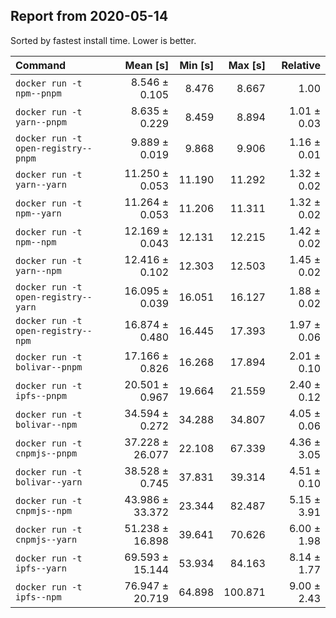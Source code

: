 ## Report from 2020-05-14

Sorted by fastest install time. Lower is better.


| Command | Mean [s] | Min [s] | Max [s] | Relative |
|:---|---:|---:|---:|---:|
| `docker run -t npm--pnpm` | 8.546 ± 0.105 | 8.476 | 8.667 | 1.00 |
| `docker run -t yarn--pnpm` | 8.635 ± 0.229 | 8.459 | 8.894 | 1.01 ± 0.03 |
| `docker run -t open-registry--pnpm` | 9.889 ± 0.019 | 9.868 | 9.906 | 1.16 ± 0.01 |
| `docker run -t yarn--yarn` | 11.250 ± 0.053 | 11.190 | 11.292 | 1.32 ± 0.02 |
| `docker run -t npm--yarn` | 11.264 ± 0.053 | 11.206 | 11.311 | 1.32 ± 0.02 |
| `docker run -t npm--npm` | 12.169 ± 0.043 | 12.131 | 12.215 | 1.42 ± 0.02 |
| `docker run -t yarn--npm` | 12.416 ± 0.102 | 12.303 | 12.503 | 1.45 ± 0.02 |
| `docker run -t open-registry--yarn` | 16.095 ± 0.039 | 16.051 | 16.127 | 1.88 ± 0.02 |
| `docker run -t open-registry--npm` | 16.874 ± 0.480 | 16.445 | 17.393 | 1.97 ± 0.06 |
| `docker run -t bolivar--pnpm` | 17.166 ± 0.826 | 16.268 | 17.894 | 2.01 ± 0.10 |
| `docker run -t ipfs--pnpm` | 20.501 ± 0.967 | 19.664 | 21.559 | 2.40 ± 0.12 |
| `docker run -t bolivar--npm` | 34.594 ± 0.272 | 34.288 | 34.807 | 4.05 ± 0.06 |
| `docker run -t cnpmjs--pnpm` | 37.228 ± 26.077 | 22.108 | 67.339 | 4.36 ± 3.05 |
| `docker run -t bolivar--yarn` | 38.528 ± 0.745 | 37.831 | 39.314 | 4.51 ± 0.10 |
| `docker run -t cnpmjs--npm` | 43.986 ± 33.372 | 23.344 | 82.487 | 5.15 ± 3.91 |
| `docker run -t cnpmjs--yarn` | 51.238 ± 16.898 | 39.641 | 70.626 | 6.00 ± 1.98 |
| `docker run -t ipfs--yarn` | 69.593 ± 15.144 | 53.934 | 84.163 | 8.14 ± 1.77 |
| `docker run -t ipfs--npm` | 76.947 ± 20.719 | 64.898 | 100.871 | 9.00 ± 2.43 |
